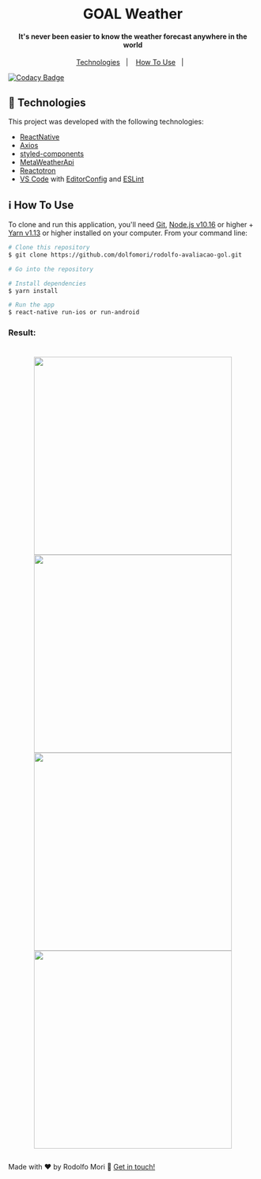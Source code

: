 <h1 align="center">
  <br>
  GOAL Weather
</h1>

<h4 align="center">
  It's never been easier to know the weather forecast anywhere in the world</h4>

<p align="center">
  <a href="#rocket-technologies">Technologies</a>&nbsp;&nbsp;&nbsp;|&nbsp;&nbsp;&nbsp;
  <a href="#information_source-how-to-use">How To Use</a>&nbsp;&nbsp;&nbsp;|&nbsp;&nbsp;&nbsp;
</p>

[![Codacy
Badge](https://api.codacy.com/project/badge/Grade/6b5b382543bb45b3bc71d9292f3cb8fd)](https://www.codacy.com/manual/dolfomori/rodolfo_avaliacao_gol?utm_source=github.com&utm_medium=referral&utm_content=dolfomori/rodolfo_avaliacao_gol&utm_campaign=Badge_Grade)

<p align="center">

</p>

## :rocket: Technologies

This project was developed with the following technologies:

- [ReactNative](https://reactjs.org/)
- [Axios](https://github.com/axios/axios)
- [styled-components](https://www.styled-components.com/)
- [MetaWeatherApi](https://www.metaweather.com/api)
- [Reactotron](https://infinite.red/reactotron)
- [VS Code][vc] with [EditorConfig][vceditconfig] and [ESLint][vceslint]

## :information_source: How To Use

To clone and run this application, you'll need [Git](https://git-scm.com), [Node.js v10.16][nodejs] or higher + [Yarn
v1.13][yarn] or higher installed on your computer. From your command line:

```bash
# Clone this repository
$ git clone https://github.com/dolfomori/rodolfo-avaliacao-gol.git

# Go into the repository

# Install dependencies
$ yarn install

# Run the app
$ react-native run-ios or run-android

```

### Result:

<h1 align="center">

<img src="https://user-images.githubusercontent.com/47903440/69779176-e0ea5e80-1185-11ea-8719-4b2d8d414407.png"
    height="400">
<img src="https://user-images.githubusercontent.com/47903440/69779175-e0ea5e80-1185-11ea-9aac-cfc8c5195ddd.png"
    height="400">
<img src="https://user-images.githubusercontent.com/47903440/69779178-e0ea5e80-1185-11ea-91bf-fd662d7068e1.png"
    height="400">
<img src="https://user-images.githubusercontent.com/47903440/69779179-e0ea5e80-1185-11ea-9638-2d7d468dcc06.png"
    height="400">

</h1>

Made with ♥ by Rodolfo Mori :wave: [Get in touch!](https://www.linkedin.com/in/rodolfomori/)

[nodejs]: https://nodejs.org/
[yarn]: https://yarnpkg.com/
[vc]: https://code.visualstudio.com/
[vceditconfig]: https://marketplace.visualstudio.com/items?itemName=EditorConfig.EditorConfig
[vceslint]: https://marketplace.visualstudio.com/items?itemName=dbaeumer.vscode-eslint
